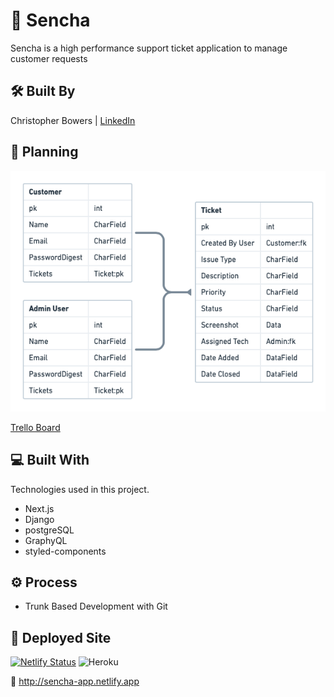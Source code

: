 # 🌱 Sencha

Sencha is a high performance support ticket application to manage customer requests


## 🛠 Built By

Christopher Bowers | [LinkedIn](https://linkedin.com/in/christopher-bowers-dev)


## 📝 Planning

![ERD](https://raw.githubusercontent.com/christopherbowers/sencha/main/assets/ERD.png "Sencha Entity Relationship Diagram")

[Trello Board](https://trello.com/b/1aJVGozb/sencha "Sencha Trello Board")


## 💻 Built With

Technologies used in this project.

- Next.js
- Django
- postgreSQL
- GraphyQL
- styled-components


## ⚙️ Process

- Trunk Based Development with Git


## 🚀 Deployed Site

[![Netlify Status](https://api.netlify.com/api/v1/badges/be9b96c4-ebdd-46eb-973b-9eaef57a4e76/deploy-status)](https://app.netlify.com/sites/sencha-app/deploys) ![Heroku](https://pyheroku-badge.herokuapp.com/?app=senchaapi)

🔗 <http://sencha-app.netlify.app>
